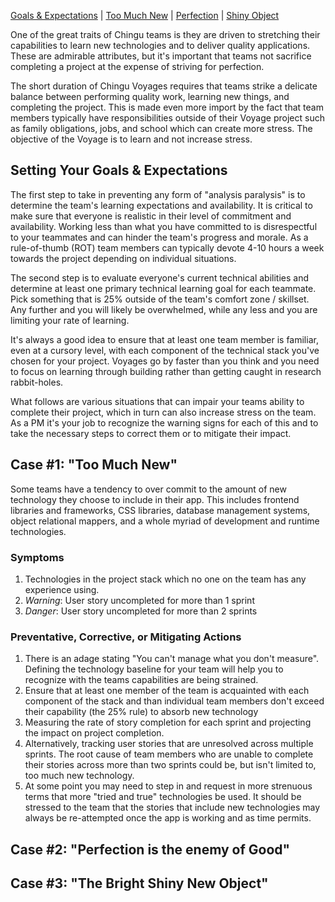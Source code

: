 [Goals & Expectations](#setting-your-goals--expectations) | [Too Much New](#case-1-too-much-new) | [Perfection](#case-2-perfection-is-the-enemy-of-good) | [Shiny Object](#case-3-the-bright-shiny-new-object)

One of the great traits of Chingu teams is they are driven to stretching their capabilities to learn new technologies and to deliver quality applications. These are admirable attributes, but it's important that teams not sacrifice completing a project at the expense of striving for perfection.

The short duration of Chingu Voyages requires that teams strike a delicate balance between performing quality work, learning new things, and completing the project. This is made even more import by the fact that team members typically have responsibilities outside of their Voyage project such as family obligations, jobs, and school which can create more stress. The objective of the Voyage is to learn and not increase stress.

## Setting Your Goals & Expectations

The first step to take in preventing any form of "analysis paralysis" is to determine the team's learning expectations and availability. It is critical to make sure that everyone is realistic in their level of commitment and availability. Working less than what you have committed to is disrespectful to your teammates and can hinder the team's progress and morale. As a rule-of-thumb (ROT) team members can typically devote 4-10 hours a week towards the project depending on individual situations.

The second step is to evaluate everyone's current technical abilities and determine at least one primary technical learning goal for each teammate. Pick something that is 25% outside of the team's comfort zone / skillset.
Any further and you will likely be overwhelmed, while any less and you are limiting your rate of learning.

It's always a good idea to ensure that at least one team member is familiar, even at a cursory level, with each component of the technical stack you've chosen for your project. Voyages go by faster than you think and you need to focus on learning through building rather than getting caught in research rabbit-holes.

What follows are various situations that can impair your teams ability to complete their project, which in turn can also increase stress on the team. As a PM it's your job to recognize the warning signs for each of this and to take the necessary steps to correct them or to mitigate their impact.

## Case #1: "Too Much New"

Some teams have a tendency to over commit to the amount of new technology they choose to include in their app. This includes frontend libraries and frameworks, CSS libraries, database management systems, object relational mappers, and a whole myriad of development and runtime technologies. 

### Symptoms
1. Technologies in the project stack which no one on the team has any experience using.
2. _Warning_: User story uncompleted for more than 1 sprint
3. _Danger_: User story uncompleted for more than 2 sprints

### Preventative, Corrective, or Mitigating Actions
1. There is an adage stating "You can't manage what you don't measure". Defining the technology baseline for your team will help you to recognize with the teams capabilities are being strained.
2. Ensure that at least one member of the team is acquainted with each component of the stack and than individual team members don't exceed their capability (the 25% rule) to absorb new technology
3. Measuring the rate of story completion for each sprint and projecting the impact on project completion.
4. Alternatively, tracking user stories that are unresolved across multiple sprints. The root cause of team members who are unable to complete their stories across more than two sprints could be, but isn't limited to, too much new technology.
5. At some point you may need to step in and request in more strenuous terms that more "tried and true" technologies be used. It should be stressed to the team that the stories that include new technologies may always be re-attempted once the app is working and as time permits.

## Case #2: "Perfection is the enemy of Good"

## Case #3: "The Bright Shiny New Object"